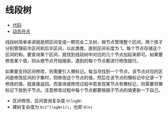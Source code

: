 # 线段树

- [代码](segment_tree.go)
- [动态开点](segment_tree_v2.go)

线段树简单来讲就是把区间变成一颗完全二叉树，根节点管理整个区间，两个孩子分别管理前半区间和后半区间，以此类推，直到区间长度为 1。每个节点存储这个区间的和。要查询某个区间，就找到线段树中对应的几个节点加起来即可。如果要修改某个值，则从根节点开始搜索，遇到的每个节点都进行修改就行。

如果要支持区间修改，则需要引入懒标记。每当寻找到一个节点，该节点对应的区间是修改区间的子集时，则修改这个节点的值，然后在该节点的懒标记中记录一下修改的值，就直接返回。而查询或修改过程中若发现某节点有懒标记，则需要将懒标记下放到子节点。注意修改过程中每个节点都要根据子节点的值更新一下自己。

- 区间修改、区间查询复杂度 `O(logN)`
- 建树复杂度为 `O(2^(logN+1))`，也即 `O(n)`